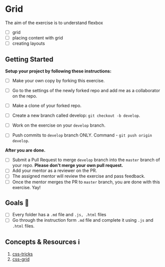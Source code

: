 # Grid

The aim of the exercise is to understand flexbox
* [ ] grid
* [ ] placing content with grid
* [ ] creating layouts

## Getting Started

**Setup your project by following these instructions:**

* [ ] Make your own copy by forking this exercise.
* [ ] Go to the settings of the newly forked repo and add me as a collaborator on the repo.
* [ ] Make a clone of your forked repo.
* [ ] Create a new branch called develop: `git checkout -b develop`.
* [ ] Work on the exercise on your `develop` branch.
* [ ] Push commits to `develop` branch ONLY. Command - `git push origin develop`.


**After you are done.**

* [ ] Submit a Pull Request to merge `develop` branch into the `master` branch of your repo. **Please don't merge your own pull request.**
* [ ] Add your mentor as a reviewer on the PR.
* [ ] The assigned mentor will review the exercise and pass feedback.
* [ ] Once the mentor merges the PR to `master` branch, you are done with this exercise. Yay!

## Goals 🎯
* [ ] Every folder has a `.md` file and `.js, .html` files
* [ ] Go through the instruction form `.md` file and complete it using `.js` and `.html` files.

## Concepts & Resources ℹ️

1. [css-tricks](https://css-tricks.com/snippets/css/complete-guide-grid/)
2. [css-grid](https://cssgrid.io/)